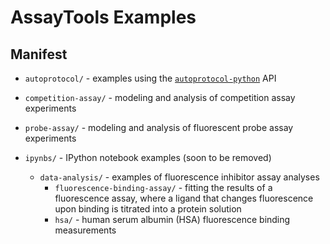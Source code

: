 # AssayTools Examples

## Manifest
* `autoprotocol/` - examples using the [`autoprotocol-python`](https://github.com/autoprotocol/autoprotocol-python) API
* `competition-assay/` - modeling and analysis of competition assay experiments
* `probe-assay/` - modeling and analysis of fluorescent probe assay experiments

* `ipynbs/` - IPython notebook examples (soon to be removed)
  * `data-analysis/` - examples of fluorescence inhibitor assay analyses
    * `fluorescence-binding-assay/` - fitting the results of a fluorescence assay, where a ligand that changes fluorescence upon binding is titrated into a protein solution
    * `hsa/` - human serum albumin (HSA) fluorescence binding measurements
